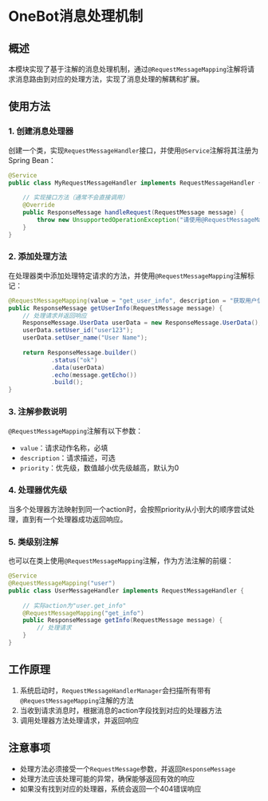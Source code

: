 # OneBot消息处理机制

## 概述

本模块实现了基于注解的消息处理机制，通过`@RequestMessageMapping`注解将请求消息路由到对应的处理方法，实现了消息处理的解耦和扩展。

## 使用方法

### 1. 创建消息处理器

创建一个类，实现`RequestMessageHandler`接口，并使用`@Service`注解将其注册为Spring Bean：

```java
@Service
public class MyRequestMessageHandler implements RequestMessageHandler {
    
    // 实现接口方法（通常不会直接调用）
    @Override
    public ResponseMessage handleRequest(RequestMessage message) {
        throw new UnsupportedOperationException("请使用@RequestMessageMapping注解的方法处理请求");
    }
}
```

### 2. 添加处理方法

在处理器类中添加处理特定请求的方法，并使用`@RequestMessageMapping`注解标记：

```java
@RequestMessageMapping(value = "get_user_info", description = "获取用户信息", priority = 0)
public ResponseMessage getUserInfo(RequestMessage message) {
    // 处理请求并返回响应
    ResponseMessage.UserData userData = new ResponseMessage.UserData();
    userData.setUser_id("user123");
    userData.setUser_name("User Name");
    
    return ResponseMessage.builder()
            .status("ok")
            .data(userData)
            .echo(message.getEcho())
            .build();
}
```

### 3. 注解参数说明

`@RequestMessageMapping`注解有以下参数：

- `value`：请求动作名称，必填
- `description`：请求描述，可选
- `priority`：优先级，数值越小优先级越高，默认为0

### 4. 处理器优先级

当多个处理器方法映射到同一个action时，会按照priority从小到大的顺序尝试处理，直到有一个处理器成功返回响应。

### 5. 类级别注解

也可以在类上使用`@RequestMessageMapping`注解，作为方法注解的前缀：

```java
@Service
@RequestMessageMapping("user")
public class UserMessageHandler implements RequestMessageHandler {
    
    // 实际action为"user.get_info"
    @RequestMessageMapping("get_info")
    public ResponseMessage getInfo(RequestMessage message) {
        // 处理请求
    }
}
```

## 工作原理

1. 系统启动时，`RequestMessageHandlerManager`会扫描所有带有`@RequestMessageMapping`注解的方法
2. 当收到请求消息时，根据消息的action字段找到对应的处理器方法
3. 调用处理器方法处理请求，并返回响应

## 注意事项

- 处理方法必须接受一个`RequestMessage`参数，并返回`ResponseMessage`
- 处理方法应该处理可能的异常，确保能够返回有效的响应
- 如果没有找到对应的处理器，系统会返回一个404错误响应